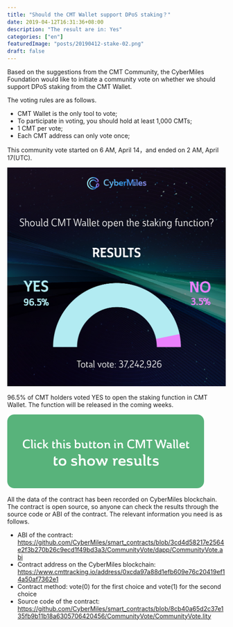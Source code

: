 ```yaml
---
title: "Should the CMT Wallet support DPoS staking？"
date: 2019-04-12T16:31:36+08:00
description: "The result are in: Yes"
categories: ["en"]
featuredImage: "posts/20190412-stake-02.png"
draft: false
---
```


Based on the suggestions from the CMT Community, the CyberMiles Foundation would like to initiate a community vote on whether we should support DPoS staking from the CMT Wallet. 

The voting rules are as follows. 


* CMT Wallet is the only tool to vote;
* To participate in voting, you should hold at least 1,000 CMTs;
* 1 CMT per vote;
* Each CMT address can only vote once;


This community vote started on 6 AM, April 14，and ended on 2 AM, April 17(UTC). 

![](/posts/20190412-stake-05.png)

96.5% of CMT holders voted YES to open the staking function in CMT Wallet. The function will be released in the coming weeks.

[![](/posts/20190417-button-05.png)](http://cmtvote.codeislaw.co/vote.html?contract=0xcda97a88d1efb609e76c20419ef14a50af7362e1)

All the data of the contract has been recorded on CyberMiles blockchain. The contract is open source, so anyone can check the results through the source code or ABI of the contract. The relevant information you need is as follows.

* ABI of the contract: <https://github.com/CyberMiles/smart_contracts/blob/3cd4d58217e2564e2f3b270b26c9ecd1f49bd3a3/CommunityVote/dapp/CommunityVote.abi>
* Contract address on the CyberMiles blockchain: <https://www.cmttracking.io/address/0xcda97a88d1efb609e76c20419ef14a50af7362e1>
* Contract method: vote(0) for the first choice and vote(1) for the second choice
* Source code of the contract: <https://github.com/CyberMiles/smart_contracts/blob/8cb40a65d2c37e135fb9b11b18a6305706420456/CommunityVote/CommunityVote.lity>
